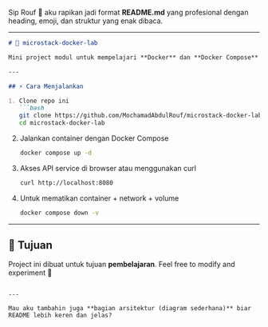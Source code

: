 Sip Rouf 🙌 aku rapikan jadi format **README.md** yang profesional dengan heading, emoji, dan struktur yang enak dibaca.

---

````markdown
# 🐳 microstack-docker-lab

Mini project modul untuk mempelajari **Docker** dan **Docker Compose** dengan membuat sebuah lingkungan sederhana yang terdiri dari **API Service** dan **Database**, dihubungkan melalui custom network.

---

## ⚡ Cara Menjalankan

1. Clone repo ini
   ```bash
   git clone https://github.com/MochamadAbdulRouf/microstack-docker-lab.git
   cd microstack-docker-lab
````

2. Jalankan container dengan Docker Compose

   ```bash
   docker compose up -d
   ```

3. Akses API service di browser atau menggunakan curl

   ```bash
   curl http://localhost:8080
   ```

4. Untuk mematikan container + network + volume

   ```bash
   docker compose down -v
   ```

---

## 🎯 Tujuan

Project ini dibuat untuk tujuan **pembelajaran**.
Feel free to modify and experiment 🚀

```

---

Mau aku tambahin juga **bagian arsitektur (diagram sederhana)** biar README lebih keren dan jelas?
```

